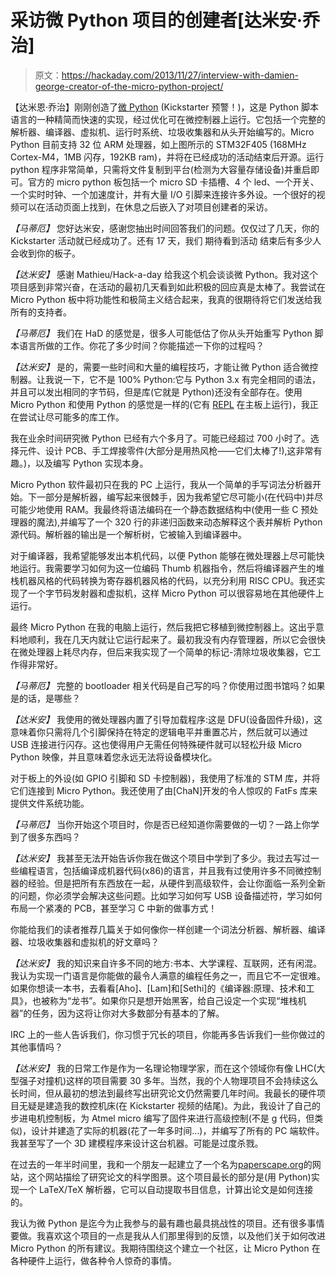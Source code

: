 # 采访微 Python 项目的创建者[达米安·乔治]

> 原文：<https://hackaday.com/2013/11/27/interview-with-damien-george-creator-of-the-micro-python-project/>

【达米恩·乔治】刚刚创造了[微 Python](http://www.kickstarter.com/projects/214379695/micro-python-python-for-microcontrollers) (Kickstarter 预警！)，这是 Python 脚本语言的一种精简而快速的实现，经过优化可在微控制器上运行。它包括一个完整的解析器、编译器、虚拟机、运行时系统、垃圾收集器和从头开始编写的。Micro Python 目前支持 32 位 ARM 处理器，如上图所示的 STM32F405 (168MHz Cortex-M4，1MB 闪存，192KB ram)，并将在已经成功的活动结束后开源。运行 python 程序非常简单，只需将文件复制到平台(检测为大容量存储设备)并重启即可。官方的 micro python 板包括一个 micro SD 卡插槽、4 个 led、一个开关、一个实时时钟、一个加速度计，并有大量 I/O 引脚来连接许多外设。一个很好的视频可以在活动页面上找到，在休息之后嵌入了对项目创建者的采访。

*【马蒂厄】* 您好达米安，感谢您抽出时间回答我们的问题。仅仅过了几天，你的 Kickstarter 活动就已经成功了。还有 17 天，我们 期待看到活动 结束后有多少人会收到你的板子。

*【达米安】* 感谢 Mathieu/Hack-a-day 给我这个机会谈谈微 Python。我对这个项目感到非常兴奋，在活动的最初几天看到如此积极的回应真是太棒了。我尝试在 Micro Python 板中将功能性和极简主义结合起来，我真的很期待将它们发送给我所有的支持者。

*【马蒂厄】* 我们在 HaD 的感觉是，很多人可能低估了你从头开始重写 Python 脚本语言所做的工作。你花了多少时间？你能描述一下你的过程吗？

*【达米安】* 是的，需要一些时间和大量的编程技巧，才能让微 Python 适合微控制器。让我说一下，它不是 100% Python:它与 Python 3.x 有完全相同的语法，并且可以发出相同的字节码，但是库(它就是 Python)还没有全部存在。使用 Micro Python 和使用 Python 的感觉是一样的(它有 [REPL](http://en.wikipedia.org/wiki/Read%E2%80%93eval%E2%80%93print_loop) 在主板上运行)，我正在尝试让尽可能多的库工作。

我在业余时间研究微 Python 已经有六个多月了。可能已经超过 700 小时了。选择元件、设计 PCB、手工焊接零件(大部分是用热风枪——它们太棒了!),这非常有趣。)，以及编写 Python 实现本身。

Micro Python 软件最初只在我的 PC 上运行，我从一个简单的手写词法分析器开始。下一部分是解析器，编写起来很棘手，因为我希望它尽可能小(在代码中)并尽可能少地使用 RAM。我最终将语法编码在一个静态数据结构中(使用一些 C 预处理器的魔法),并编写了一个 320 行的非递归函数来动态解释这个表并解析 Python 源代码。解析器的输出是一个解析树，它被输入到编译器中。

对于编译器，我希望能够发出本机代码，以便 Python 能够在微处理器上尽可能快地运行。我需要学习如何为这一位编码 Thumb 机器指令，然后将编译器产生的堆栈机器风格的代码转换为寄存器机器风格的代码，以充分利用 RISC CPU。我还实现了一个字节码发射器和虚拟机，这样 Micro Python 可以很容易地在其他硬件上运行。

最终 Micro Python 在我的电脑上运行，然后我把它移植到微控制器上。这出乎意料地顺利，我在几天内就让它运行起来了。最初我没有内存管理器，所以它会很快在微处理器上耗尽内存，但后来我实现了一个简单的标记-清除垃圾收集器，它工作得非常好。

*【马蒂厄】* 完整的 bootloader 相关代码是自己写的吗？你使用过图书馆吗？如果是的话，是哪些？

*【达米安】* 我使用的微处理器内置了引导加载程序:这是 DFU(设备固件升级)，这意味着你只需将几个引脚保持在特定的逻辑电平并重置芯片，然后就可以通过 USB 连接进行闪存。这也使得用户无需任何特殊硬件就可以轻松升级 Micro Python 映像，并且意味着您永远无法将设备模块化。

对于板上的外设(如 GPIO 引脚和 SD 卡控制器)，我使用了标准的 STM 库，并将它们连接到 Micro Python。我还使用了由[ChaN]开发的令人惊叹的 FatFs 库来提供文件系统功能。

*【马蒂厄】* 当你开始这个项目时，你是否已经知道你需要做的一切？一路上你学到了很多东西吗？

*【达米安】* 我甚至无法开始告诉你我在做这个项目中学到了多少。我过去写过一些编程语言，包括编译成机器代码(x86)的语言，并且我有过使用许多不同微控制器的经验。但是把所有东西放在一起，从硬件到高级软件，会让你面临一系列全新的问题，你必须学会解决这些问题。比如学习如何写 USB 设备描述符，学习如何布局一个紧凑的 PCB，甚至学习 C 中新的做事方式！

你能给我们的读者推荐几篇关于如何像你一样创建一个词法分析器、解析器、编译器、垃圾收集器和虚拟机的好文章吗？

*【达米安】* 我的知识来自许多不同的地方:书本、大学课程、互联网，还有闲混。我认为实现一门语言是你能做的最令人满意的编程任务之一，而且它不一定很难。如果你想读一本书，去看看[Aho]、[Lam]和[Sethi]的《编译器:原理、技术和工具》，也被称为“龙书”。如果你只是想开始黑客，给自己设定一个实现“堆栈机器”的任务，因为这将让你对大多数部分有基本的了解。

IRC 上的一些人告诉我们，你习惯于冗长的项目，你能再多告诉我们一些你做过的其他事情吗？

*【达米安】* 我的日常工作是作为一名理论物理学家，而在这个领域你有像 LHC(大型强子对撞机)这样的项目需要 30 多年。当然，我的个人物理项目不会持续这么长时间，但从最初的想法到最终写出研究论文仍然需要几年时间。我最长的硬件项目无疑是建造我的数控机床(在 Kickstarter 视频的结尾)。为此，我设计了自己的步进电机控制板，为 Atmel micro 编写了固件来进行高级控制(不是 g 代码，但类似)，设计并建造了实际的机器(花了一年多时间…)，并编写了所有的 PC 端软件。我甚至写了一个 3D 建模程序来设计这台机器。可能是过度杀戮。

在过去的一年半时间里，我和一个朋友一起建立了一个名为[paperscape.org](http://paperscape.org/)的网站，这个网站描绘了研究论文的科学图景。这个项目最长的部分是(用 Python)实现一个 LaTeX/TeX 解析器，它可以自动提取书目信息，计算出论文是如何连接的。

我认为微 Python 是迄今为止我参与的最有趣也最具挑战性的项目。还有很多事情要做。我喜欢这个项目的一点是我从人们那里得到的反馈，以及他们关于如何改进 Micro Python 的所有建议。我期待围绕这个建立一个社区，让 Micro Python 在各种硬件上运行，做各种令人惊奇的事情。